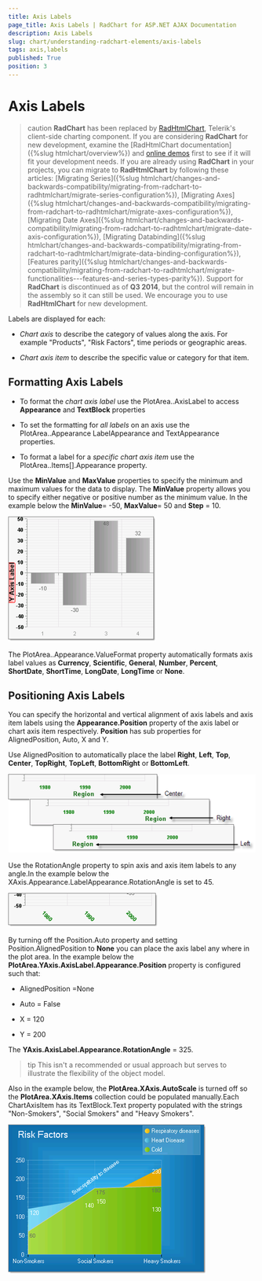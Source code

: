 ```yaml
---
title: Axis Labels
page_title: Axis Labels | RadChart for ASP.NET AJAX Documentation
description: Axis Labels
slug: chart/understanding-radchart-elements/axis-labels
tags: axis,labels
published: True
position: 3
---
```


# Axis Labels

>caution  **RadChart** has been replaced by [RadHtmlChart](http://www.telerik.com/products/aspnet-ajax/html-chart.aspx), Telerik's client-side charting component. If you are considering **RadChart** for new development, examine the [RadHtmlChart documentation]({%slug htmlchart/overview%}) and [online demos](http://demos.telerik.com/aspnet-ajax/htmlchart/examples/overview/defaultcs.aspx) first to see if it will fit your development needs. If you are already using **RadChart** in your projects, you can migrate to **RadHtmlChart** by following these articles: [Migrating Series]({%slug htmlchart/changes-and-backwards-compatibility/migrating-from-radchart-to-radhtmlchart/migrate-series-configuration%}), [Migrating Axes]({%slug htmlchart/changes-and-backwards-compatibility/migrating-from-radchart-to-radhtmlchart/migrate-axes-configuration%}), [Migrating Date Axes]({%slug htmlchart/changes-and-backwards-compatibility/migrating-from-radchart-to-radhtmlchart/migrate-date-axis-configuration%}), [Migrating Databinding]({%slug htmlchart/changes-and-backwards-compatibility/migrating-from-radchart-to-radhtmlchart/migrate-data-binding-configuration%}), [Features parity]({%slug htmlchart/changes-and-backwards-compatibility/migrating-from-radchart-to-radhtmlchart/migrate-functionalities---features-and-series-types-parity%}). Support for **RadChart** is discontinued as of **Q3 2014**, but the control will remain in the assembly so it can still be used. We encourage you to use **RadHtmlChart** for new development.

Labels are displayed for each:

* *Chart axis* to describe the category of values along the axis. For example "Products", "Risk Factors", time periods or geographic areas.

* *Chart axis item* to describe the specific value or category for that item.

## Formatting Axis Labels

* To format the *chart axis label* use the PlotArea.<axis>.AxisLabel to access **Appearance** and **TextBlock** properties

* To set the formatting for *all labels* on an axis use the PlotArea.<axis>.Appearance LabelAppearance and TextAppearance properties.

* To format a label for a *specific chart axis item* use the PlotArea.<axis>.Items[].Appearance property.

Use the **MinValue** and **MaxValue** properties to specify the minimum and maximum values for the data to display. The **MinValue** property allows you to specify either negative or positive number as the minimum value. In the example below the **MinValue**= -50, **MaxValue**= 50 and **Step** = 10.

![Formatted Y-Axis Labels](images/radchart-understandingelements005.png)

The PlotArea..Appearance.ValueFormat property automatically formats axis label values as **Currency**, **Scientific**, **General**, **Number**, **Percent**, **ShortDate**, **ShortTime**, **LongDate**, **LongTime** or **None**.

## Positioning Axis Labels

You can specify the horizontal and vertical alignment of axis labels and axis item labels using the **Appearance.Position** property of the axis label or chart axis item respectively. **Position** has sub properties for AlignedPosition, Auto, X and Y.

Use AlignedPosition to automatically place the label **Right**, **Left**, **Top**, **Center**, **TopRight**, **TopLeft**, **BottomRight** or **BottomLeft**.

![Aligned Labels](images/radchart-understandingelements006.png)

Use the RotationAngle property to spin axis and axis item labels to any angle.In the example below the XAxis.Appearance.LabelAppearance.RotationAngle is set to 45.

![RotationAngle](images/radchart-understandingelements007.png)

By turning off the Position.Auto property and setting Position.AlignedPosition to **None** you can place the axis label any where in the plot area. In the example below the **PlotArea.YAxis.AxisLabel.Appearance.Position** property is configured such that:

* AlignedPosition =None

* Auto = False

* X = 120

* Y = 200

The **YAxis.AxisLabel.Appearance.RotationAngle** = 325.

>tip This isn't a recommended or usual approach but serves to illustrate the flexibility of the object model.

Also in the example below, the **PlotArea.XAxis.AutoScale** is turned off so the **PlotArea.XAxis.Items** collection could be populated manually.Each ChartAxisItem has its TextBlock.Text property populated with the strings "Non-Smokers", "Social Smokers" and "Heavy Smokers".

![Axis Positioning](images/radchart-understandingelements004.png)
